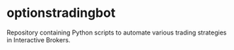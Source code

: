 # optionstradingbot
Repository containing Python scripts to automate various trading strategies in Interactive Brokers.

